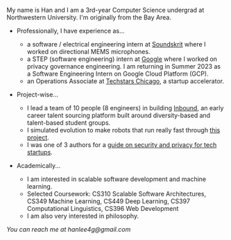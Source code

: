 My name is Han and I am a 3rd-year Computer Science undergrad at Northwestern University. I'm originally from the Bay Area.

- Professionally, I have experience as...
  * a software / electrical engineering intern at [Soundskrit](https://soundskrit.ca/) where I worked on directional MEMS microphones.
  * a STEP (software engineering) intern at [Google](https://www.google.com/) where I worked on privacy governance engineering. I am returning in Summer 2023 as a Software Engineering Intern on Google Cloud Platform (GCP).
  * an Operations Associate at [Techstars Chicago](https://www.techstars.com/accelerators/chicago), a startup accelerator.

- Project-wise...
  * I lead a team of 10 people (8 engineers) in building [Inbound](https://joininbound.com/), an early career talent sourcing platform built around diversity-based and talent-based student groups.
  * I simulated evolution to make robots that run really fast through [this project](https://github.com/hanlee4g/mybots).
  * I was one of 3 authors for a [guide on security and privacy for tech startups](https://github.com/hanlee4g/startup-security-privacy).

- Academically...
  * I am interested in scalable software development and machine learning.
   * Selected Coursework: CS310 Scalable Software Architectures, CS349 Machine Learning,  CS449 Deep Learning, CS397 Computational Linguistics, CS396 Web Development
  * I am also very interested in philosophy.

_You can reach me at hanlee4g@gmail.com_
<!---
hanlee4g/hanlee4g is a ✨ special ✨ repository because its `README.md` (this file) appears on your GitHub profile.
You can click the Preview link to take a look at your changes.
--->
